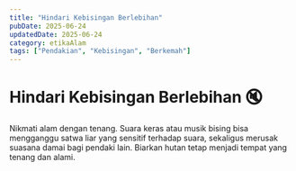 ```yaml
---
title: "Hindari Kebisingan Berlebihan"
pubDate: 2025-06-24
updatedDate: 2025-06-24
category: etikaAlam
tags: ["Pendakian", "Kebisingan", "Berkemah"]
---
```


# Hindari Kebisingan Berlebihan 🔇

Nikmati alam dengan tenang. Suara keras atau musik bising bisa mengganggu satwa liar yang sensitif terhadap suara, sekaligus merusak suasana damai bagi pendaki lain. Biarkan hutan tetap menjadi tempat yang tenang dan alami.